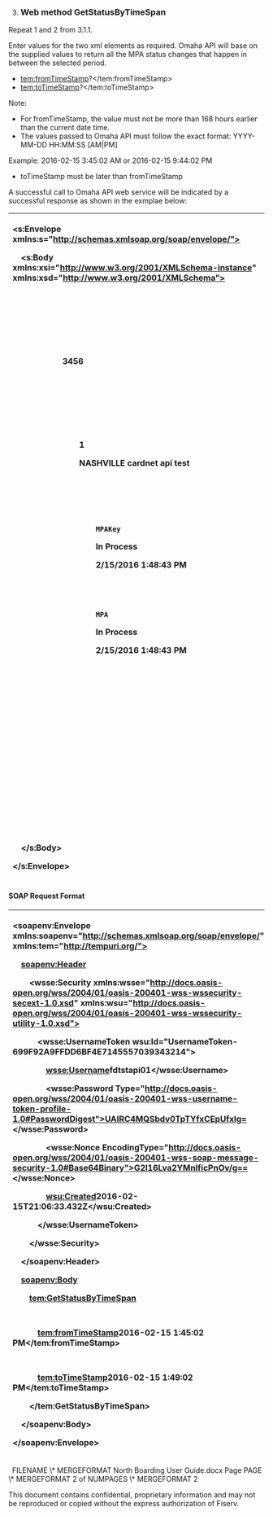 ﻿

   3. ### **Web method GetStatusByTimeSpan**

Repeat 1 and 2 from 3.1.1.

Enter values for the two xml elements as required. Omaha API will base on the supplied values to return all the MPA status changes that happen in between the selected period. 

- <tem:fromTimeStamp>?</tem:fromTimeStamp>
- <tem:toTimeStamp>?</tem:toTimeStamp>

Note: 

- For fromTimeStamp, the value must not be more than 168 hours earlier than the current date time.
- The values passed to Omaha API must follow the exact format: YYYY-MM-DD HH:MM:SS [AM|PM]

Example: 2016-02-15 3:45:02 AM or 2016-02-15 9:44:02 PM

- toTimeStamp must be later than fromTimeStamp

A successful call to Omaha API web service will be indicated by a successful response as shown in the exmplae below:

|<p><s:Envelope xmlns:s="http://schemas.xmlsoap.org/soap/envelope/"></p><p>`  `<s:Body xmlns:xsi="http://www.w3.org/2001/XMLSchema-instance" xmlns:xsd="http://www.w3.org/2001/XMLSchema"></p><p>`    `<GetStatusByTimeSpanResponse xmlns="http://tempuri.org/"></p><p>`      `<GetStatusByTimeSpanResult></p><p>`        `<GetStatusByTimeSpanResult></p><p>`          `<MerchantApplicationStatus></p><p>`            `<ASRefId>3456</ASRefId></p><p>`            `<FDMerchantNumber/></p><p>`            `<Status></p><p>`              `<MerchantDetails></p><p>`                `<OmahaNumber/></p><p>`                `<LocationNumber>1</LocationNumber></p><p>`                `<DBAName>NASHVILLE cardnet api test</DBAName></p><p>`                `<CardnetNumber/></p><p>`                `<MerchantStatus></p><p>`                  `<AppStatus></p><p>`                    `<Code>MPAKey</Code></p><p>`                    `<Information>In Process</Information></p><p>`                    `<Timestamp>2/15/2016 1:48:43 PM</Timestamp></p><p>`                  `</AppStatus></p><p>`                  `<AppStatus></p><p>`                    `<Code>MPA</Code></p><p>`                    `<Information>In Process</Information></p><p>`                    `<Timestamp>2/15/2016 1:48:43 PM</Timestamp></p><p>`                  `</AppStatus></p><p>`                `</MerchantStatus></p><p>`                `<EquipmentDetails/></p><p>`              `</MerchantDetails></p><p>`            `</Status></p><p>`            `<Errors/></p><p>`            `<CreditOfficerComments/></p><p>`          `</MerchantApplicationStatus></p><p>`        `</GetStatusByTimeSpanResult></p><p>`      `</GetStatusByTimeSpanResult></p><p>`    `</GetStatusByTimeSpanResponse></p><p>`  `</s:Body></p><p></s:Envelope></p>|
| :- |
#### **SOAP Request Format** 

|<p><soapenv:Envelope xmlns:soapenv="http://schemas.xmlsoap.org/soap/envelope/" xmlns:tem="http://tempuri.org/"></p><p>`  `<soapenv:Header></p><p>`    `<wsse:Security xmlns:wsse="http://docs.oasis-open.org/wss/2004/01/oasis-200401-wss-wssecurity-secext-1.0.xsd" xmlns:wsu="http://docs.oasis-open.org/wss/2004/01/oasis-200401-wss-wssecurity-utility-1.0.xsd"></p><p>`      `<wsse:UsernameToken wsu:Id="UsernameToken-699F92A9FFDD6BF4E7145557039343214"></p><p>`        `<wsse:Username>fdtstapi01</wsse:Username></p><p>`        `<wsse:Password Type="http://docs.oasis-open.org/wss/2004/01/oasis-200401-wss-username-token-profile-1.0#PasswordDigest">UAIRC4MQSbdv0TpTYfxCEpUfxlg=</wsse:Password></p><p>`        `<wsse:Nonce EncodingType="http://docs.oasis-open.org/wss/2004/01/oasis-200401-wss-soap-message-security-1.0#Base64Binary">G2l16Lva2YMnIficPnOv/g==</wsse:Nonce></p><p>`        `<wsu:Created>2016-02-15T21:06:33.432Z</wsu:Created></p><p>`      `</wsse:UsernameToken></p><p>`    `</wsse:Security></p><p></p><p>`  `</soapenv:Header></p><p>`  `<soapenv:Body></p><p>`    `<tem:GetStatusByTimeSpan></p><p>`      `<!--Optional:--></p><p>`      `<tem:fromTimeStamp>2016-02-15 1:45:02 PM</tem:fromTimeStamp></p><p>`      `<!--Optional:--></p><p>`      `<tem:toTimeStamp>2016-02-15 1:49:02 PM</tem:toTimeStamp></p><p>`    `</tem:GetStatusByTimeSpan></p><p>`  `</soapenv:Body></p><p></soapenv:Envelope></p>|
| :- |



` `FILENAME   \\* MERGEFORMAT North Boarding User Guide.docx		Page  PAGE   \\* MERGEFORMAT 2 of  NUMPAGES   \\* MERGEFORMAT 2

This document contains confidential, proprietary information and may not be reproduced or copied without the express authorization of Fiserv. 
